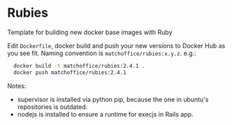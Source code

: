 Rubies
======

Template for building new docker base images with Ruby

Edit `Dockerfile`, docker build and push your new versions to Docker Hub as you see fit. Naming convention is `matchoffice/rubies:x.y.z`. e.g.:

```bash
  docker build -t matchoffice/rubies:2.4.1 .
  docker push matchoffice/rubies:2.4.1
```

Notes:

- supervisor is installed via python pip, because the one in ubuntu's repositories is outdated.
- nodejs is installed to ensure a runtime for execjs in Rails app.
